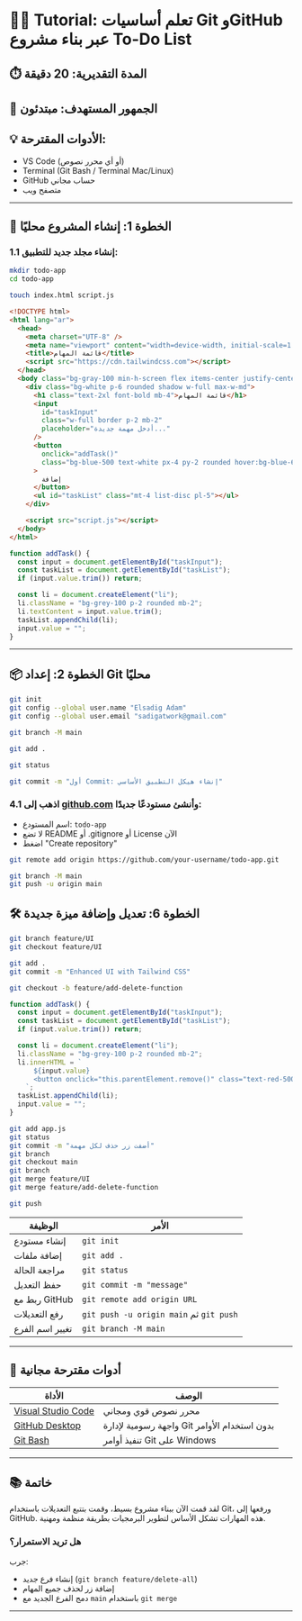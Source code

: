 # 🧑‍💻 Tutorial: تعلم أساسيات Git وGitHub عبر بناء مشروع To-Do List

## ⏱️ المدة التقديرية: 20 دقيقة

## 🎯 الجمهور المستهدف: مبتدئون

## 💡 الأدوات المقترحة:

- VS Code (أو أي محرر نصوص)
- Terminal (Git Bash / Terminal Mac/Linux)
- GitHub حساب مجاني
- متصفح ويب

---

## 🔧 الخطوة 1: إنشاء المشروع محليًا

### 1.1 إنشاء مجلد جديد للتطبيق:

```bash
mkdir todo-app
cd todo-app
```

```bash
touch index.html script.js
```

```html
<!DOCTYPE html>
<html lang="ar">
  <head>
    <meta charset="UTF-8" />
    <meta name="viewport" content="width=device-width, initial-scale=1.0" />
    <title>قائمة المهام</title>
    <script src="https://cdn.tailwindcss.com"></script>
  </head>
  <body class="bg-gray-100 min-h-screen flex items-center justify-center">
    <div class="bg-white p-6 rounded shadow w-full max-w-md">
      <h1 class="text-2xl font-bold mb-4">قائمة المهام</h1>
      <input
        id="taskInput"
        class="w-full border p-2 mb-2"
        placeholder="أدخل مهمة جديدة..."
      />
      <button
        onclick="addTask()"
        class="bg-blue-500 text-white px-4 py-2 rounded hover:bg-blue-600"
      >
        إضافة
      </button>
      <ul id="taskList" class="mt-4 list-disc pl-5"></ul>
    </div>

    <script src="script.js"></script>
  </body>
</html>
```

```javascript
function addTask() {
  const input = document.getElementById("taskInput");
  const taskList = document.getElementById("taskList");
  if (input.value.trim()) return;

  const li = document.createElement("li");
  li.className = "bg-grey-100 p-2 rounded mb-2";
  li.textContent = input.value.trim();
  taskList.appendChild(li);
  input.value = "";
}
```

---

## 📦 الخطوة 2: إعداد Git محليًا

```bash
git init
git config --global user.name "Elsadig Adam"
git config --global user.email "sadigatwork@gmail.com"

git branch -M main
```

```bash
git add .

git status

git commit -m "أول Commit: إنشاء هيكل التطبيق الأساسي"
```

### 4.1 اذهب إلى [github.com](https://github.com) وأنشئ مستودعًا جديدًا:

- اسم المستودع: `todo-app`
- لا تضع README أو .gitignore أو License الآن
- اضغط "Create repository"

```bash
git remote add origin https://github.com/your-username/todo-app.git

git branch -M main
git push -u origin main
```

## 🛠️ الخطوة 6: تعديل وإضافة ميزة جديدة

```bash
git branch feature/UI
git checkout feature/UI

git add .
git commit -m "Enhanced UI with Tailwind CSS"
```

```bash
git checkout -b feature/add-delete-function
```

```javascript
function addTask() {
  const input = document.getElementById("taskInput");
  const taskList = document.getElementById("taskList");
  if (input.value.trim()) return;

  const li = document.createElement("li");
  li.className = "bg-grey-100 p-2 rounded mb-2";
  li.innerHTML = `
      ${input.value}
      <button onclick="this.parentElement.remove()" class="text-red-500">✕</button>
    `;
  taskList.appendChild(li);
  input.value = "";
}
```

```bash
git add app.js
git status
git commit -m "أضفت زر حذف لكل مهمة"
git branch
git checkout main
git branch
git merge feature/UI
git merge feature/add-delete-function
```

```bash
git push
```

| الوظيفة         | الأمر                                   |
| --------------- | --------------------------------------- |
| إنشاء مستودع    | `git init`                              |
| إضافة ملفات     | `git add .`                             |
| مراجعة الحالة   | `git status`                            |
| حفظ التعديل     | `git commit -m "message"`               |
| ربط مع GitHub   | `git remote add origin URL`             |
| رفع التعديلات   | `git push -u origin main` ثم `git push` |
| تغيير اسم الفرع | `git branch -M main`                    |

---

## 🎁 أدوات مقترحة مجانية

| الأداة                                               | الوصف                                        |
| ---------------------------------------------------- | -------------------------------------------- |
| [Visual Studio Code](https://code.visualstudio.com/) | محرر نصوص قوي ومجاني                         |
| [GitHub Desktop](https://desktop.github.com/)        | واجهة رسومية لإدارة Git بدون استخدام الأوامر |
| [Git Bash](https://git-scm.com/downloads)            | تنفيذ أوامر Git على Windows                  |

---

## 📚 خاتمة

لقد قمت الآن ببناء مشروع بسيط، وقمت بتتبع التعديلات باستخدام Git، ورفعها إلى GitHub. هذه المهارات تشكل الأساس لتطوير البرمجيات بطريقة منظمة ومهنية.

### هل تريد الاستمرار؟

جرب:

- إنشاء فرع جديد (`git branch feature/delete-all`)
- إضافة زر لحذف جميع المهام
- دمج الفرع الجديد مع `main` باستخدام `git merge`

---
